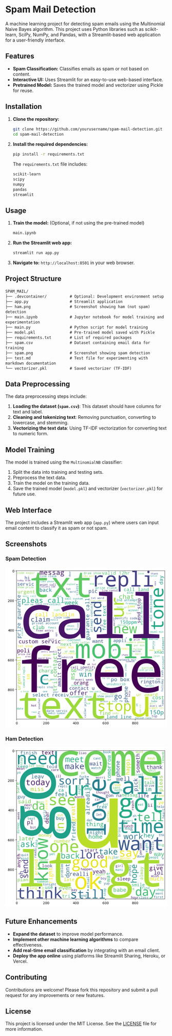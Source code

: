 # Spam Mail Detection

A machine learning project for detecting spam emails using the Multinomial Naive Bayes algorithm. This project uses Python libraries such as scikit-learn, SciPy, NumPy, and Pandas, with a Streamlit-based web application for a user-friendly interface.

## Features
- **Spam Classification:** Classifies emails as spam or not based on content.
- **Interactive UI:** Uses Streamlit for an easy-to-use web-based interface.
- **Pretrained Model:** Saves the trained model and vectorizer using Pickle for reuse.

## Installation

1. **Clone the repository:**
   ```bash
   git clone https://github.com/yourusername/spam-mail-detection.git
   cd spam-mail-detection
   ```

2. **Install the required dependencies:**
   ```bash
   pip install -r requirements.txt
   ```

   The `requirements.txt` file includes:
   ```
   scikit-learn
   scipy
   numpy
   pandas
   streamlit
   ```

## Usage

1. **Train the model:** (Optional, if not using the pre-trained model)
   ```bash
   main.ipynb
   ```

2. **Run the Streamlit web app:**
   ```bash
   streamlit run app.py
   ```

3. **Navigate to:** `http://localhost:8501` in your web browser.

## Project Structure

```
SPAM_MAIL/
├── .devcontainer/          # Optional: Development environment setup
├── app.py                  # Streamlit application
├── ham.png                 # Screenshot showing ham (not spam) detection
├── main.ipynb              # Jupyter notebook for model training and experimentation
├── main.py                 # Python script for model training
├── model.pkl               # Pre-trained model saved with Pickle
├── requirements.txt        # List of required packages
├── spam.csv                # Dataset containing email data for training
├── spam.png                # Screenshot showing spam detection
├── test.md                 # Test file for experimenting with markdown documentation
└── vectorizer.pkl          # Saved vectorizer (TF-IDF)
```

## Data Preprocessing

The data preprocessing steps include:
1. **Loading the dataset (`spam.csv`)**: This dataset should have columns for text and label.
2. **Cleaning and tokenizing text**: Removing punctuation, converting to lowercase, and stemming.
3. **Vectorizing the text data**: Using TF-IDF vectorization for converting text to numeric form.

## Model Training

The model is trained using the `MultinomialNB` classifier:
1. Split the data into training and testing sets.
2. Preprocess the text data.
3. Train the model on the training data.
4. Save the trained model (`model.pkl`) and vectorizer (`vectorizer.pkl`) for future use.

## Web Interface

The project includes a Streamlit web app (`app.py`) where users can input email content to classify it as spam or not spam.

## Screenshots

### Spam Detection
![Spam Detection](spam.png)

### Ham Detection
![Ham Detection](ham.png)

## Future Enhancements

- **Expand the dataset** to improve model performance.
- **Implement other machine learning algorithms** to compare effectiveness.
- **Add real-time email classification** by integrating with an email client.
- **Deploy the app online** using platforms like Streamlit Sharing, Heroku, or Vercel.

## Contributing

Contributions are welcome! Please fork this repository and submit a pull request for any improvements or new features.

## License

This project is licensed under the MIT License. See the [LICENSE](LICENSE) file for more information.
